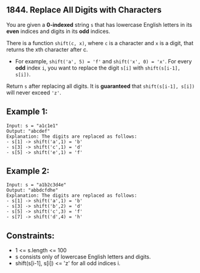 ## 1844. Replace All Digits with Characters

You are given a **0-indexed** string `s` that has lowercase English letters in its **even** indices and digits in its **odd** indices.

There is a function `shift(c, x)`, where `c` is a character and `x` is a digit, that returns the xth character after c.

* For example, `shift('a', 5) = 'f'` and `shift('x', 0) = 'x'`.
For every **odd** index `i`, you want to replace the digit `s[i]` with `shift(s[i-1], s[i])`.

Return `s` after replacing all digits. It is **guaranteed** that `shift(s[i-1], s[i])` will never exceed `'z'`.

 

## Example 1:
```
Input: s = "a1c1e1"
Output: "abcdef"
Explanation: The digits are replaced as follows:
- s[1] -> shift('a',1) = 'b'
- s[3] -> shift('c',1) = 'd'
- s[5] -> shift('e',1) = 'f'
```
## Example 2:
```
Input: s = "a1b2c3d4e"
Output: "abbdcfdhe"
Explanation: The digits are replaced as follows:
- s[1] -> shift('a',1) = 'b'
- s[3] -> shift('b',2) = 'd'
- s[5] -> shift('c',3) = 'f'
- s[7] -> shift('d',4) = 'h'
``` 

## Constraints:

* 1 <= s.length <= 100
* s consists only of lowercase English letters and digits.
* shift(s[i-1], s[i]) <= 'z' for all odd indices i.